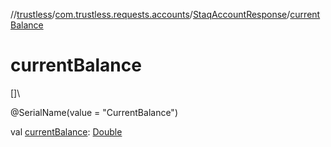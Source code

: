 //[trustless](../../../index.md)/[com.trustless.requests.accounts](../index.md)/[StaqAccountResponse](index.md)/[currentBalance](current-balance.md)

# currentBalance

[]\

@SerialName(value = &quot;CurrentBalance&quot;)

val [currentBalance](current-balance.md): [Double](https://kotlinlang.org/api/latest/jvm/stdlib/kotlin/-double/index.html)
